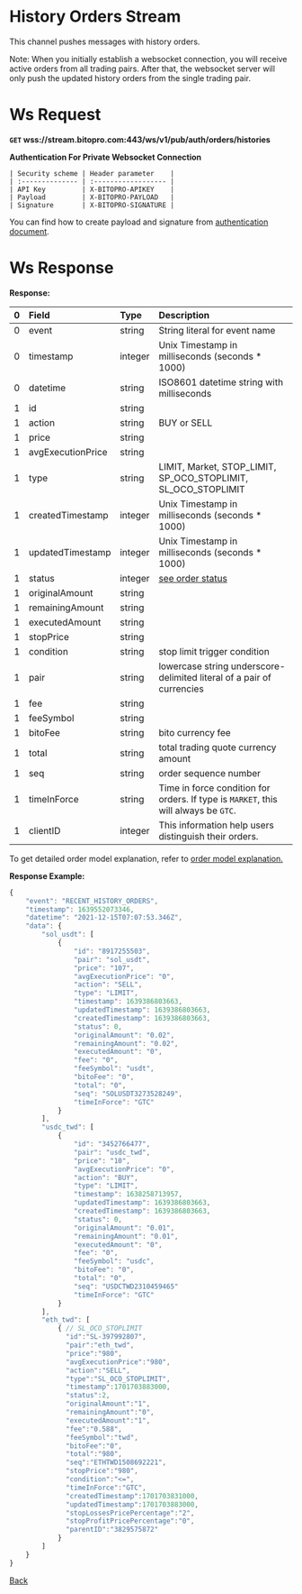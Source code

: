 # History Orders Stream
This channel pushes messages with history orders.

Note: When you initially establish a websocket connection, you will receive active orders from all trading pairs. After that, the websocket server will only push the updated history orders from the single trading pair.

# Ws Request

**`GET` wss://stream.bitopro.com:443/ws/v1/pub/auth/orders/histories**

**Authentication For Private Websocket Connection**

    | Security scheme | Header parameter    |
    | :-------------- | :------------------ |
    | API Key         | X-BITOPRO-APIKEY    |
    | Payload         | X-BITOPRO-PAYLOAD   |
    | Signature       | X-BITOPRO-SIGNATURE |
You can find how to create payload and signature from [authentication document](../../README.md#api-security-protocol).

# Ws Response

**Response:**

| 0    | Field             | Type    | Description                                                                         |
| :--- | :---------------- | :------ | :---------------------------------------------------------------------------------- |
| 0    | event             | string  | String literal for event name                                                       |
| 0    | timestamp         | integer | Unix Timestamp in milliseconds (seconds * 1000)                                     |
| 0    | datetime          | string  | ISO8601 datetime string with milliseconds                                           |
| 1    | id                | string  |                                                                                     |
| 1    | action            | string  | BUY or SELL                                                                         |
| 1    | price             | string  |                                                                                     |
| 1    | avgExecutionPrice | string  |                                                                                     |
| 1    | type              | string  | LIMIT, Market, STOP_LIMIT, SP_OCO_STOPLIMIT, SL_OCO_STOPLIMIT                                                        |
| 1    | createdTimestamp  | integer | Unix Timestamp in milliseconds (seconds * 1000)                                     |
| 1    | updatedTimestamp  | integer | Unix Timestamp in milliseconds (seconds * 1000)                                     |
| 1    | status            | integer | [see order status](../../model.md#order-status-explanation)                                      |
| 1    | originalAmount    | string  |                                                                                     |
| 1    | remainingAmount   | string  |                                                                                     |
| 1    | executedAmount    | string  |                                                                                     |
| 1    | stopPrice         | string  |                                                                                     |
| 1    | condition         | string  | stop limit trigger condition                                                        |
| 1    | pair              | string  | lowercase string underscore-delimited literal of a pair of currencies               |
| 1    | fee               | string  |                                                                                     |
| 1    | feeSymbol         | string  |                                                                                     |
| 1    | bitoFee           | string  | bito currency fee                                                                   |
| 1    | total             | string  | total trading quote currency amount                                                 |
| 1    | seq               | string  | order sequence number                                                               |
| 1    | timeInForce       | string  | Time in force condition for orders. If type is `MARKET`, this will always be `GTC`. | `GTC` | `GTC`, `POST_ONLY` | POST_ONLY |
| 1    | clientID          | integer | This information help users distinguish their orders.                               |
 
To get detailed order model explanation, refer to [order model explanation.](../../../model.md#order-model-explanation)

**Response Example:**

```javascript
{
    "event": "RECENT_HISTORY_ORDERS",
    "timestamp": 1639552073346,
    "datetime": "2021-12-15T07:07:53.346Z",
    "data": {
        "sol_usdt": [
            {
                "id": "8917255503",
                "pair": "sol_usdt",
                "price": "107",
                "avgExecutionPrice": "0",
                "action": "SELL",
                "type": "LIMIT",
                "timestamp": 1639386803663,
                "updatedTimestamp": 1639386803663,
                "createdTimestamp": 1639386803663,
                "status": 0,
                "originalAmount": "0.02",
                "remainingAmount": "0.02",
                "executedAmount": "0",
                "fee": "0",
                "feeSymbol": "usdt",
                "bitoFee": "0",
                "total": "0",
                "seq": "SOLUSDT3273528249",
                "timeInForce": "GTC"
            }
        ],
        "usdc_twd": [
            {
                "id": "3452766477",
                "pair": "usdc_twd",
                "price": "10",
                "avgExecutionPrice": "0",
                "action": "BUY",
                "type": "LIMIT",
                "timestamp": 1638258713957,
                "updatedTimestamp": 1639386803663,
                "createdTimestamp": 1639386803663,
                "status": 0,
                "originalAmount": "0.01",
                "remainingAmount": "0.01",
                "executedAmount": "0",
                "fee": "0",
                "feeSymbol": "usdc",
                "bitoFee": "0",
                "total": "0",
                "seq": "USDCTWD2310459465"
                "timeInForce": "GTC"
            }
        ],
        "eth_twd": [
            { // SL_OCO_STOPLIMIT
              "id":"SL-397992807",
              "pair":"eth_twd",
              "price":"980",
              "avgExecutionPrice":"980",
              "action":"SELL",
              "type":"SL_OCO_STOPLIMIT",
              "timestamp":1701703883000,
              "status":2,
              "originalAmount":"1",
              "remainingAmount":"0",
              "executedAmount":"1",
              "fee":"0.588",
              "feeSymbol":"twd",
              "bitoFee":"0",
              "total":"980",
              "seq":"ETHTWD1508692221",
              "stopPrice":"980",
              "condition":"<=",
              "timeInForce":"GTC",
              "createdTimestamp":1701703831000,
              "updatedTimestamp":1701703883000,
              "stopLossesPricePercentage":"2",
              "stopProfitPricePercentage":"0",
              "parentID":"3829575872"
            }
        ]
    }
}
```
[Back](README.md)